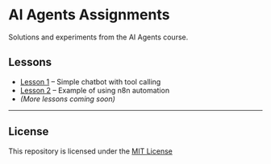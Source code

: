 # AI Agents Assignments

Solutions and experiments from the AI Agents course.

## Lessons
- [Lesson 1](lesson_01/) – Simple chatbot with tool calling
- [Lesson 2](lesson_02/) – Example of using n8n automation
- *(More lessons coming soon)*

---

## License
This repository is licensed under the [MIT License](LICENSE)